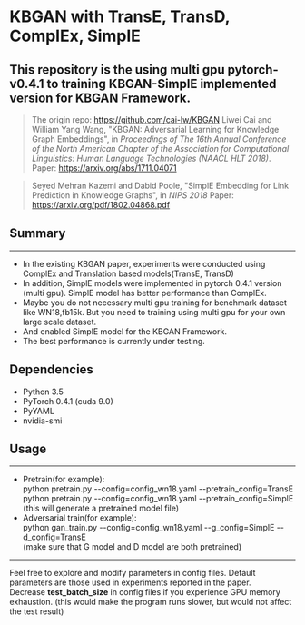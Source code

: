 # KBGAN with TransE, TransD, ComplEx, SimplE
## This repository is the using multi gpu pytorch-v0.4.1 to training KBGAN-SimplE implemented version for KBGAN Framework.

> The origin repo: https://github.com/cai-lw/KBGAN
> Liwei Cai and William Yang Wang, "KBGAN: Adversarial Learning for Knowledge Graph Embeddings", in *Proceedings of The 16th Annual Conference of the North American Chapter of the Association for Computational Linguistics: Human Language Technologies (NAACL HLT 2018)*.    
> Paper: https://arxiv.org/abs/1711.04071

> Seyed Mehran Kazemi and Dabid Poole, "SimplE Embedding for Link Prediction in Knowledge Graphs", in *NIPS 2018*
> Paper: https://arxiv.org/pdf/1802.04868.pdf



## Summary
- - -
* In the existing KBGAN paper, experiments were conducted using ComplEx and Translation based models(TransE, TransD)
* In addition, SimplE models were implemented in pytorch 0.4.1 version (multi gpu). SimplE model has better performance than ComplEx.
* Maybe you do not necessary multi gpu training for benchmark dataset like WN18,fb15k. But you need to training using multi gpu for your own large scale dataset.
* And enabled SimplE model for the KBGAN Framework.
* The best performance is currently under testing.





## Dependencies
* Python 3.5
* PyTorch 0.4.1 (cuda 9.0)
* PyYAML
* nvidia-smi


## Usage
- - -
* Pretrain(for example):   
python pretrain.py --config=config_wn18.yaml --pretrain_config=TransE  
python pretrain.py --config=config_wn18.yaml --pretrain_config=SimplE  
(this will generate a pretrained model file)
* Adversarial train(for example):  
 python gan_train.py --config=config_wn18.yaml --g_config=SimplE --d_config=TransE  
(make sure that G model and D model are both pretrained)   

- - -
Feel free to explore and modify parameters in config files. Default parameters are those used in experiments reported in the paper.  
Decrease **test_batch_size** in config files if you experience GPU memory exhaustion. (this would make the program runs slower, but would not affect the test result)
